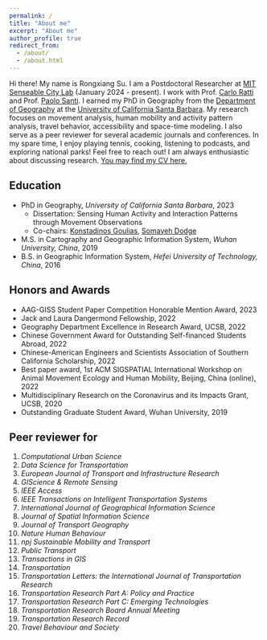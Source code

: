 ```yaml
---
permalink: /
title: "About me"
excerpt: "About me"
author_profile: true
redirect_from: 
  - /about/
  - /about.html
---
```


Hi there! My name is Rongxiang Su. I am a Postdoctoral Researcher at [MIT Senseable City Lab](https://senseable.mit.edu/) (January 2024 - present). I work with Prof. [Carlo Ratti](https://carloratti.com/) and Prof. [Paolo Santi](http://webhost.services.iit.cnr.it/staff/paolo.santi/). I earned my PhD in Geography from the [Department of Geography](https://www.geog.ucsb.edu/) at the [University of California Santa Barbara](https://www.ucsb.edu/). My research focuses on movement analysis, human mobility and activity pattern analysis, travel behavior, accessibility and space-time modeling. I also serve as a peer reviewer for several academic journals and conferences. In my spare time, I enjoy playing tennis, cooking, listening to podcasts, and exploring national parks! Feel free to reach out! I am always enthusiastic about discussing research. 
[You may find my CV here.](http://rongxiangsu.github.io/files/Rongxiang_Su_CV.pdf)

## Education
- PhD in Geography, <em>University of California Santa Barbara</em>, 2023 
  - Dissertation: Sensing Human Activity and Interaction Patterns through Movement Observations 
  - Co-chairs: [Konstadinos Goulias](https://www.geog.ucsb.edu/people/faculty/konstadinos-goulias), [Somayeh Dodge](https://www.geog.ucsb.edu/people/faculty/somayeh-dodge)
- M.S. in Cartography and Geographic Information System, <em>Wuhan University, China</em>, 2019
- B.S. in Geographic Information System, <em>Hefei University of Technology, China</em>, 2016


## Honors and Awards
- AAG-GISS Student Paper Competition Honorable Mention Award, 2023
- Jack and Laura Dangermond Fellowship, 2022
- Geography Department Excellence in Research Award, UCSB, 2022
- Chinese Government Award for Outstanding Self-financed Students Abroad, 2022
- Chinese-American Engineers and Scientists Association of Southern California Scholarship, 2022
- Best paper award, 1st ACM SIGSPATIAL International Workshop on Animal Movement Ecology and Human Mobility, Beijing, China (online), 2022
- Multidisciplinary Research on the Coronavirus and its Impacts Grant, UCSB, 2020
- Outstanding Graduate Student Award, Wuhan University, 2019



## Peer reviewer for 
1. <em>Computational Urban Science</em>
1. <em>Data Science for Transportation</em>
1. <em>European Journal of Transport and Infrastructure Research </em>
1. <em>GIScience & Remote Sensing </em>
1. <em>IEEE Access</em>
1. <em>IEEE Transactions on Intelligent Transportation Systems</em>
1. <em>International Journal of Geographical Information Science </em>
1. <em>Journal of Spatial Information Science</em>
1. <em>Journal of Transport Geography</em>
1. <em>Nature Human Behaviour</em>
1. <em>npj Sustainable Mobility and Transport</em>
1. <em>Public Transport</em>
1. <em>Transactions in GIS</em>
1. <em>Transportation</em>
1. <em>Transportation Letters: the International Journal of Transportation Research</em>
1. <em>Transportation Research Part A: Policy and Practice</em>
1. <em>Transportation Research Part C: Emerging Technologies</em>
1. <em>Transportation Research Board Annual Meeting</em>
1. <em>Transportation Research Record</em>
1. <em>Travel Behaviour and Society</em>


